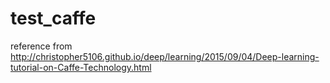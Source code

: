 # test_caffe

reference from 
http://christopher5106.github.io/deep/learning/2015/09/04/Deep-learning-tutorial-on-Caffe-Technology.html
